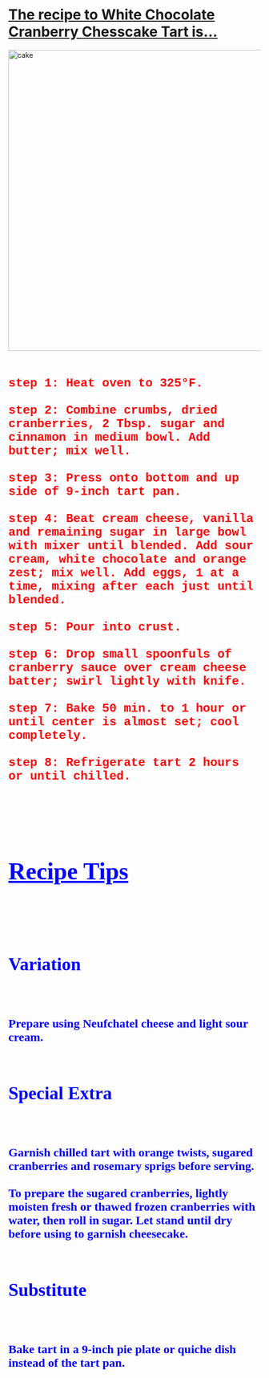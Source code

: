 <h1><u><b>The recipe to White Chocolate Cranberry Chesscake Tart is...</b></u></h1>
<img src= "https://delight-fuel.com/wp-content/uploads/2019/11/Cranberry_WhiteChoc_Tart_2-1170x617.jpg" alt= "cake" width = "1300" height= "600">
<br> </br>
<br> </br>
<font size="5.5" face= "courier new" color = "red"><b>
step 1: Heat  oven to 325°F.
<br> </br>
step 2: Combine  crumbs, dried cranberries, 2 Tbsp. sugar and cinnamon in medium bowl. Add butter; mix well. 
<br> </br>
step 3: Press onto bottom and up side of 9-inch tart pan.
<br> </br>
step 4: Beat  cream cheese, vanilla and remaining sugar in large bowl with mixer until blended. Add sour cream, white chocolate and orange zest; mix well. Add eggs, 1 at a time, mixing after each just until blended.
<br> </br>
step 5: Pour  into crust.
<br> </br>
step 6: Drop  small spoonfuls of cranberry sauce over cream cheese batter; swirl lightly with knife.
<br> </br>
step 7: Bake  50 min. to 1 hour or until center is almost set; cool completely.
<br> </br>
step 8: Refrigerate  tart 2 hours or until chilled.
<br> </br>
<br> </br>
</font>

<font size = "5" face = "cambria Math" color = "blue">
<h1><u>Recipe Tips</u></h1>
<br> </br>
<h2>Variation</h2>
<br> </br>
Prepare using Neufchatel cheese and light sour cream.
<br> </br>
<h2>Special Extra</h2>
<br> </br>
Garnish chilled tart with orange twists, sugared cranberries and rosemary sprigs before serving. 
<br> </br>
To prepare the sugared cranberries, lightly moisten fresh or thawed frozen cranberries with water, then roll in sugar. Let stand until dry before using to garnish cheesecake.
<br> </br>
<h2>Substitute</h2>
<br> </br>
Bake tart in a 9-inch pie plate or quiche dish instead of the tart pan.

</b> </font>
<br> </br>
<br> </br>
<br> </br>
